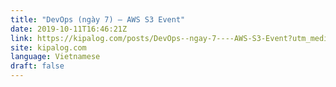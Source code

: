 ```yaml
---
title: "DevOps (ngày 7) – AWS S3 Event"
date: 2019-10-11T16:46:21Z
link: https://kipalog.com/posts/DevOps--ngay-7----AWS-S3-Event?utm_medium=RSS&utm_source=news.12bit.vn
site: kipalog.com
language: Vietnamese
draft: false
---
```

